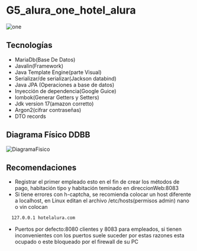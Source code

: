 # G5_alura_one_hotel_alura
![one](https://github.com/ccortes66/G5_alura_one_hotel_alura/assets/63931313/dbdde68a-7557-4914-9df1-b80669045e0f)

## Tecnologías
- MariaDb(Base De Datos)
- Javalin(Framework)
- Java Template Engine(parte Visual)
- Serializar/de serializar(Jackson databind)
- Java JPA (Operaciones a base de datos)
- Inyección de dependencia(Google Guice)
- lombok(Generar Getters y Setters)
- Jdk version 17(amazon corretto)
- Argon2(cifrar contraseñas)
- DTO records

## Diagrama Físico DDBB

![DiagramaFisico](https://github.com/ccortes66/G5_alura_one_hotel_alura/assets/63931313/2842a48a-1a4d-44c3-82d5-5ba4e55aa464)

## Recomendaciones
- Registrar el primer empleado esto en el fin de crear los métodos de pago, habitación tipo y habitación teminado en direccionWeb:8083
- Si tiene errores con h-captcha, se recomienda colocar un host diferente a localhost, en Linux editan el archivo /etc/hosts(permisos admin) nano o vin colocan 
 ```bash
   127.0.0.1 hotelalura.com
```
- Puertos por defecto:8080 clientes y 8083 para empleados, si tienen inconvenientes con los puertos suele suceder por estas razones
  esta ocupado o este bloqueado por el firewall de su PC
